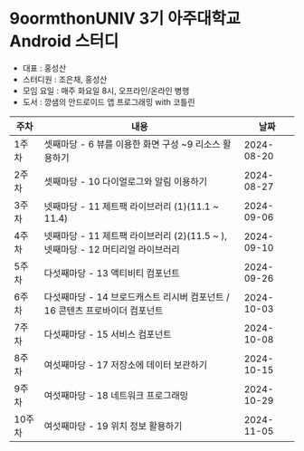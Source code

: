 # 9oormthonUNIV 3기 아주대학교 Android 스터디
- 대표 : 홍성산
- 스터디원 : 조은채, 홍성산
- 모임 요일 : 매주 화요일 8시, 오프라인/온라인 병행
- 도서 : 깡샘의 안드로이드 앱 프로그래밍 with 코틀린

|주차|내용|날짜|
|---|-------|---|
|1주차|셋째마당 - 6 뷰를 이용한 화면 구성 ~9 리소스 활용하기|2024-08-20|
|2주차|셋째마당 - 10 다이얼로그와 알림 이용하기|2024-08-27|
|3주차|넷째마당 - 11 제트팩 라이브러리 (1)(11.1 ~ 11.4)|2024-09-06|
|4주차|넷째마당 - 11 제트팩 라이브러리 (2)(11.5 ~ ), 넷째마당 - 12 머티리얼 라이브러리|2024-09-10|
|5주차|다섯째마당 - 13 액티비티 컴포넌트|2024-09-26|
|6주차|다섯째마당 - 14 브로드캐스트 리시버 컴포넌트 / 16 콘텐츠 프로바이더 컴포넌트|2024-10-03|
|7주차|다섯째마당 - 15 서비스 컴포넌트|2024-10-08|
|8주차|여섯째마당 - 17 저장소에 데이터 보관하기|2024-10-15|
|9주차|여섯째마당 - 18 네트워크 프로그래밍|2024-10-29|
|10주차|여섯째마당 - 19 위치 정보 활용하기|2024-11-05|
